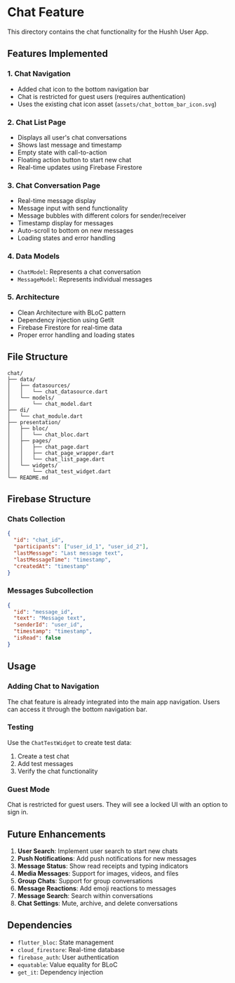 # Chat Feature

This directory contains the chat functionality for the Hushh User App.

## Features Implemented

### 1. Chat Navigation
- Added chat icon to the bottom navigation bar
- Chat is restricted for guest users (requires authentication)
- Uses the existing chat icon asset (`assets/chat_bottom_bar_icon.svg`)

### 2. Chat List Page
- Displays all user's chat conversations
- Shows last message and timestamp
- Empty state with call-to-action
- Floating action button to start new chat
- Real-time updates using Firebase Firestore

### 3. Chat Conversation Page
- Real-time message display
- Message input with send functionality
- Message bubbles with different colors for sender/receiver
- Timestamp display for messages
- Auto-scroll to bottom on new messages
- Loading states and error handling

### 4. Data Models
- `ChatModel`: Represents a chat conversation
- `MessageModel`: Represents individual messages

### 5. Architecture
- Clean Architecture with BLoC pattern
- Dependency injection using GetIt
- Firebase Firestore for real-time data
- Proper error handling and loading states

## File Structure

```
chat/
├── data/
│   ├── datasources/
│   │   └── chat_datasource.dart
│   └── models/
│       └── chat_model.dart
├── di/
│   └── chat_module.dart
├── presentation/
│   ├── bloc/
│   │   └── chat_bloc.dart
│   ├── pages/
│   │   ├── chat_page.dart
│   │   ├── chat_page_wrapper.dart
│   │   └── chat_list_page.dart
│   └── widgets/
│       └── chat_test_widget.dart
└── README.md
```

## Firebase Structure

### Chats Collection
```json
{
  "id": "chat_id",
  "participants": ["user_id_1", "user_id_2"],
  "lastMessage": "Last message text",
  "lastMessageTime": "timestamp",
  "createdAt": "timestamp"
}
```

### Messages Subcollection
```json
{
  "id": "message_id",
  "text": "Message text",
  "senderId": "user_id",
  "timestamp": "timestamp",
  "isRead": false
}
```

## Usage

### Adding Chat to Navigation
The chat feature is already integrated into the main app navigation. Users can access it through the bottom navigation bar.

### Testing
Use the `ChatTestWidget` to create test data:
1. Create a test chat
2. Add test messages
3. Verify the chat functionality

### Guest Mode
Chat is restricted for guest users. They will see a locked UI with an option to sign in.

## Future Enhancements

1. **User Search**: Implement user search to start new chats
2. **Push Notifications**: Add push notifications for new messages
3. **Message Status**: Show read receipts and typing indicators
4. **Media Messages**: Support for images, videos, and files
5. **Group Chats**: Support for group conversations
6. **Message Reactions**: Add emoji reactions to messages
7. **Message Search**: Search within conversations
8. **Chat Settings**: Mute, archive, and delete conversations

## Dependencies

- `flutter_bloc`: State management
- `cloud_firestore`: Real-time database
- `firebase_auth`: User authentication
- `equatable`: Value equality for BLoC
- `get_it`: Dependency injection 